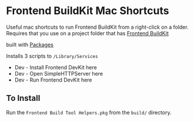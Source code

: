 # Frontend BuildKit Mac Shortcuts
Useful mac shortcuts to run Frontend BuildKit from a right-click on a folder.
Requires that you use on a project folder that has [Frontend BuildKit](https://github.com/NUKnightLab/frontend-buildkit)

built with [Packages](http://s.sudre.free.fr/Software/Packages/about.html)

Installs 3 scripts to `/Library/Services`
- Dev - Install Frontend DevKit here
- Dev - Open SimpleHTTPServer here
- Dev - Run Frontend DevKit here

## To Install
Run the `Frontend Build Tool Helpers.pkg` from the `build/` directory.